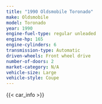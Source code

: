 ```yaml
---
title: "1990 Oldsmobile Toronado"
make: Oldsmobile
model: Toronado
year: 1990
engine-fuel-type: regular unleaded
engine-hp: 165
engine-cylinders: 6
transmission-type: Automatic
driven-wheels: Front wheel drive
number-of-doors: 2
market-category: N/A
vehicle-size: Large
vehicle-style: Coupe
---
```


{{< car_info >}}
